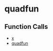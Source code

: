 # quadfun

## Function Calls
- [x](CSD/kCSD/ica/kCsd1D_ICA/STICA_CONJ_GRAD/TEST_CONJ_GRAD/x.md)
- [quadfun](quadfun.md)
